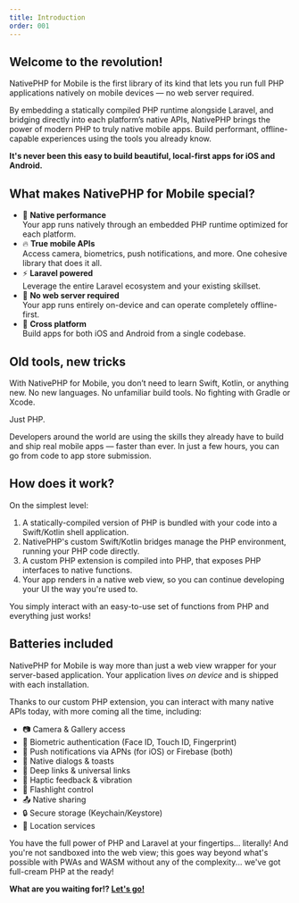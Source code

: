 ```yaml
---
title: Introduction
order: 001
---
```


## Welcome to the revolution!

NativePHP for Mobile is the first library of its kind that lets you run full PHP applications natively on mobile
devices — no web server required.

By embedding a statically compiled PHP runtime alongside Laravel, and bridging directly into each platform’s native
APIs, NativePHP brings the power of modern PHP to truly native mobile apps. Build performant, offline-capable
experiences using the tools you already know.

**It's never been this easy to build beautiful, local-first apps for iOS and Android.**

## What makes NativePHP for Mobile special?

- 📱 **Native performance**  
    Your app runs natively through an embedded PHP runtime optimized for each platform.  
- 🔥 **True mobile APIs**  
    Access camera, biometrics, push notifications, and more. One cohesive library that does it all.
- ⚡ **Laravel powered**  
    Leverage the entire Laravel ecosystem and your existing skillset.
- 🚫 **No web server required**  
    Your app runs entirely on-device and can operate completely offline-first.
- 🔄 **Cross platform**  
    Build apps for both iOS and Android from a single codebase.

## Old tools, new tricks

With NativePHP for Mobile, you don’t need to learn Swift, Kotlin, or anything new.
No new languages. No unfamiliar build tools. No fighting with Gradle or Xcode.

Just PHP.

Developers around the world are using the skills they already have to build and ship real mobile apps — faster than
ever. In just a few hours, you can go from code to app store submission.

## How does it work?

On the simplest level:

1. A statically-compiled version of PHP is bundled with your code into a Swift/Kotlin shell application.
2. NativePHP's custom Swift/Kotlin bridges manage the PHP environment, running your PHP code directly.
3. A custom PHP extension is compiled into PHP, that exposes PHP interfaces to native functions.
4. Your app renders in a native web view, so you can continue developing your UI the way you're used to.

You simply interact with an easy-to-use set of functions from PHP and everything just works!

## Batteries included

NativePHP for Mobile is way more than just a web view wrapper for your server-based application. Your application lives
_on device_ and is shipped with each installation.

Thanks to our custom PHP extension, you can interact with many native APIs today, with more coming all the time,
including:

- 📷 Camera & Gallery access
- 🔐 Biometric authentication (Face ID, Touch ID, Fingerprint)
- 🔔 Push notifications via APNs (for iOS) or Firebase (both)
- 💬 Native dialogs & toasts
- 🔗 Deep links & universal links
- 📳 Haptic feedback & vibration
- 🔦 Flashlight control
- 📤 Native sharing
- 🔒 Secure storage (Keychain/Keystore)
- 📍 Location services

You have the full power of PHP and Laravel at your fingertips... literally! And you're not sandboxed into the web view;
this goes way beyond what's possible with PWAs and WASM without any of the complexity... we've got full-cream PHP at
the ready!

**What are you waiting for!? [Let's go!](quick-start)**
